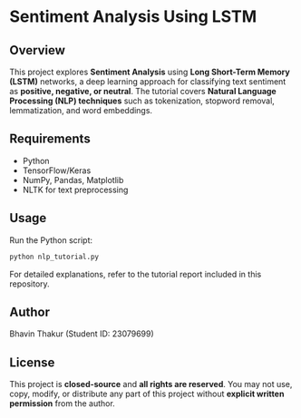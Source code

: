 # Sentiment Analysis Using LSTM

## Overview
This project explores **Sentiment Analysis** using **Long Short-Term Memory (LSTM)** networks, a deep learning approach for classifying text sentiment as **positive, negative, or neutral**. The tutorial covers **Natural Language Processing (NLP) techniques** such as tokenization, stopword removal, lemmatization, and word embeddings.

## Requirements
- Python
- TensorFlow/Keras
- NumPy, Pandas, Matplotlib
- NLTK for text preprocessing

## Usage
Run the Python script:
```sh
python nlp_tutorial.py
```
For detailed explanations, refer to the tutorial report included in this repository.

## Author
Bhavin Thakur (Student ID: 23079699)

## License
This project is **closed-source** and **all rights are reserved**. You may not use, copy, modify, or distribute any part of this project without **explicit written permission** from the author.
